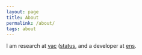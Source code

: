 ```yaml
---
layout: page
title: About
permalink: /about/
tags: about
---
```


I am research at [vac](https://vac.dev/) ([status](https://status.im), and a developer at [ens](https://ens.domains).
